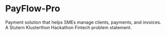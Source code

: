 # PayFlow-Pro
Payment solution that helps SMEs manage clients, payments, and invoices. A Stutern Klusterthon Hackathon Fintech problem statement. 
